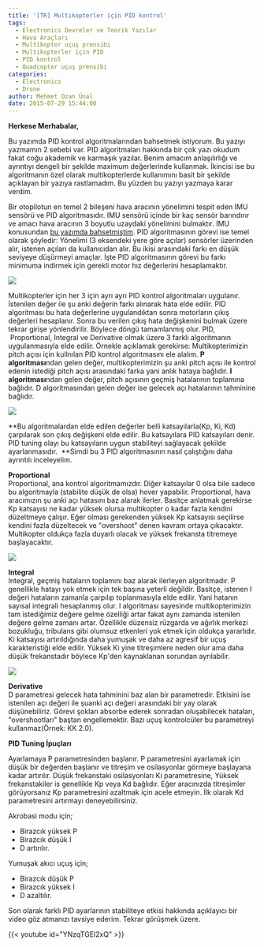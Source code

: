 ```yaml
---
title: '[TR] Multikopterler için PID kontrol'
tags:
  - Electronics Devreler ve Teorik Yazılar
  - Hava Araçları
  - Multikopter uçuş prensibi
  - Multikopterler için PID
  - PID kontrol
  - Quadcopter uçuş prensibi
categories:
  - Electronics
  - Drone
author: Mehmet Ozan Ünal
date: 2015-07-29 15:44:00
---
```

**Herkese Merhabalar,**  

Bu yazımda PID kontrol algoritmalarından bahsetmek istiyorum. Bu yazıyı yazmamın 2 sebebi var. PID algoritmaları hakkında bir çok yazı okudum fakat coğu akademik ve karmaşık yazılar. Benim amacım anlaşılırlığı ve ayrıntıyı dengeli bir şekilde maximum değerlerinde kullanmak. İkincisi ise bu algoritmanın özel olarak multikopterlerde kullanımını basit bir şekilde açıklayan bir yazıya rastlamadım. Bu yüzden bu yazıyı yazmaya karar verdim.  

Bir otopilotun en temel 2 bileşeni hava aracının yönelimini tespit eden IMU sensörü ve PID algoritmasıdır. IMU sensörü içinde bir kaç sensör barındırır ve amacı hava aracının 3 boyutlu uzaydaki yönelimini bulmaktır. IMU konusundan [bu yazımda bahsetmiştim](https://mozanunal.com/2014/11/imu-aclarnn-3-boyutlu-olarak/). PID algoritmasının görevi ise temel olarak şöyledir: Yönelimi (3 eksendeki yere göre açılar) sensörler üzerinden alır, istenen açıları da kullanıcıdan alır. Bu ikisi arasındaki farkı en düşük seviyeye düşürmeyi amaçlar. İşte PID algoritmasının görevi bu farkı minimuma indirmek için gerekli motor hız değerlerini hesaplamaktır.  

![](https://2.bp.blogspot.com/-LzboAq8GOtw/VgsVNq8Ad7I/AAAAAAAAN7g/6TktCiuDiJ0/s400/PID-feedback-loop-v1.png)


Multikopterler için her 3 için ayrı ayrı PID kontrol algoritmaları uygulanır. İstenilen değer ile şu anki değerin farkı alınarak hata elde edilir. PID algoritması bu hata değerlerine uygulandıktan sonra motorların çıkış değerleri hesaplanır. Sonra bu verilen çıkış hata değişkenini bulmak üzere tekrar girişe yönlendirilir. Böylece döngü tamamlanmış olur. PID,  Proportional, Integral ve Derivative olmak üzere 3 farklı algoritmanın uygulanmasıyla elde edilir. Örnekle açıklamak gerekirse: Multikopterimizin pitch açısı için kullnılan PID kontrol algoritmasını ele alalım. **P algoritması**ndan gelen değer, multikopterimizin şu anki pitch açısı ile kontrol edenin istediği pitch açısı arasındaki farka yani anlık hataya bağlıdır. **I algoritması**ndan gelen değer, pitch açısının geçmiş hatalarının toplamına bağlıdır. D algoritmasından gelen değer ise gelecek açı hatalarının tahminine bağlıdır.  

![](https://www.pcbheaven.com/wikipages/images/pidtheory_1313344224.png)

**Bu algoritmalardan elde edilen değerler belli katsayılarla(Kp, Ki, Kd) çarpılarak son çıkış değişkeni elde edilir. Bu katsayılara PID katsayıları denir. PID tuning olayı bu katsayıların uygun stabiliteyi sağlayacak şekilde ayarlanmasıdır.  **Simdi bu 3 PID algoritmasının nasıl çalıştığını daha ayrıntılı inceleyelim.  

**Proportional**  
Proportional, ana kontrol algoritmamızdır. Diğer katsayılar 0 olsa bile sadece bu algoritmayla (stabilite düşük de olsa) hover yapabilir. Proportional, hava aracımızın şu anki açı hatasını baz alarak ilerler. Basitçe anlatmak gerekirse Kp katsayısı ne kadar yüksek olursa multikopter o kadar fazla kendini düzeltmeye çalışır. Eğer olması gerekenden yüksek Kp katsayısı seçilirse kendini fazla düzeltecek ve "overshoot" denen kavram ortaya çıkacaktır. Multikopter oldukça fazla duyarlı olacak ve yüksek frekansta titremeye başlayacaktır.  

![](https://www.pcbheaven.com/wikipages/images/pidtheory_1313333018.jpg)

**Integral**  
Integral, geçmiş hataların toplamını baz alarak ilerleyen algoritmadır. P genellikle hatayı yok etmek için tek başına yeterli değildir. Basitçe, istenen I değeri hataların zamanla çarpılıp toplanmasıyla elde edilir. Yani hatanın sayısal integrali hesaplanmış olur. I algoritması sayesinde multikopterimizin tam istediğimiz değere gelme özelliği artar fakat aynı zamanda istenilen değere gelme zamanı artar. Özellikle düzensiz rüzgarda ve ağırlık merkezi bozukluğu, tribulans gibi olumsuz etkenleri yok etmek için oldukça yararlıdır. Ki katsayısı artırıldığında daha yumuşak ve daha az agresif bir uçuş karakteristiği elde edilir. Yüksek Ki yine titreşimlere neden olur ama daha düşük frekanstadır böylece Kp'den kaynaklanan sorundan ayrılabilir.  

![](https://www.pcbheaven.com/wikipages/images/pidtheory_1313341391.jpg)

**Derivative**  
D parametresi gelecek hata tahminini baz alan bir parametredir. Etkisini ise istenilen açı değeri ile şuanki açı değeri arasındaki bir yay olarak düşünebiliriz. Görevi şokları absorbe ederek sonradan oluşabilecek hataları, "overshootları" baştan engellemektir. Bazı uçuş kontrolcüler bu parametreyi kullanmaz(Örnek: KK 2.0).  

**PID Tuning İpuçları**  

Ayarlamaya P parametresinden başlanır. P parametresini ayarlamak için düşük bir değerden başlanır ve titreşim ve osilasyonlar görmeye başlayana kadar artırılır. Düşük frekanstaki osilasyonları Ki parametresine, Yüksek frekanstakiler is genellikle Kp veya Kd bağlıdır. Eğer aracınızda titreşimler görüyorsanız Kp parametresini azaltmak için acele etmeyin. İlk olarak Kd parametresini artırmayı deneyebilirsiniz.  

Akrobasi modu için;  

*   Birazcık yüksek P
*   Birazcık düşük I
*   D artırılır.

Yumuşak akıcı uçuş için;  

*   Birazcık düşük P
*   Birazcık yüksek I
*   D azaltılır.

Son olarak farklı PID ayarlarının stabiliteye etkisi hakkında açıklayıcı bir video göz atmanızı tavsiye ederim. Tekrar görüşmek üzere.  

{{< youtube id="YNzqTGEl2xQ" >}}